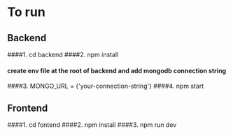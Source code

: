 # To run

## Backend

####1. cd backend
####2. npm install

#### create env file at the root of backend and add mongodb connection string

####3. MONGO_URL = {'your-connection-string'}
####4. npm start

## Frontend

####1. cd fontend
####2. npm install
####3. npm run dev
